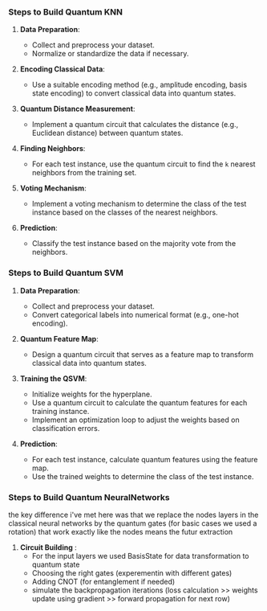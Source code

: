 ### Steps to Build Quantum KNN

1. **Data Preparation**:
   - Collect and preprocess your dataset.
   - Normalize or standardize the data if necessary.

2. **Encoding Classical Data**:
   - Use a suitable encoding method (e.g., amplitude encoding, basis state encoding) to convert classical data into quantum states.

3. **Quantum Distance Measurement**:
   - Implement a quantum circuit that calculates the distance (e.g., Euclidean distance) between quantum states.

4. **Finding Neighbors**:
   - For each test instance, use the quantum circuit to find the `k` nearest neighbors from the training set.

5. **Voting Mechanism**:
   - Implement a voting mechanism to determine the class of the test instance based on the classes of the nearest neighbors.

6. **Prediction**:
   - Classify the test instance based on the majority vote from the neighbors.
  

### Steps to Build Quantum SVM

1. **Data Preparation**:
   - Collect and preprocess your dataset.
   - Convert categorical labels into numerical format (e.g., one-hot encoding).

2. **Quantum Feature Map**:
   - Design a quantum circuit that serves as a feature map to transform classical data into quantum states.

3. **Training the QSVM**:
   - Initialize weights for the hyperplane.
   - Use a quantum circuit to calculate the quantum features for each training instance.
   - Implement an optimization loop to adjust the weights based on classification errors.

4. **Prediction**:
   - For each test instance, calculate quantum features using the feature map.
   - Use the trained weights to determine the class of the test instance.


### Steps to Build Quantum NeuralNetworks 

the key difference i've met here was that we replace the nodes layers in the classical neural networks by the quantum gates (for basic cases we used a rotation) that work exactly like the nodes means the futur extraction 

1. **Circuit Building** : 
   - For the input layers we used BasisState for data transformation to quantum state 
   - Choosing the right gates (experementin with different gates)
   - Adding CNOT (for entanglement if needed)
   - simulate the backpropagation iterations (loss calculation >> weights update using gradient >> forward propagation for next row)